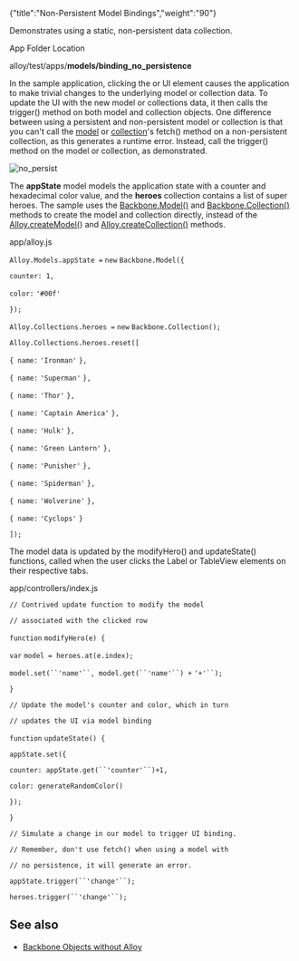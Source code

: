 {"title":"Non-Persistent Model Bindings","weight":"90"}

Demonstrates using a static, non-persistent data collection.

App Folder Location

alloy/test/apps/**models/binding\_no\_persistence**

In the sample application, clicking the <Label> or <TableView> UI element causes the application to make trivial changes to the underlying model or collection data. To update the UI with the new model or collections data, it then calls the trigger() method on both model and collection objects. One difference between using a persistent and non-persistent model or collection is that you can't call the [model](http://docs.appcelerator.com/backbone/0.9.2/#Model-fetch) or [collection](http://docs.appcelerator.com/backbone/0.9.2/#Collection-fetch)'s fetch() method on a non-persistent collection, as this generates a runtime error. Instead, call the trigger() method on the model or collection, as demonstrated.

![no_persist](/Images/appc/download/attachments/41845708/no_persist.png)

The **appState** model models the application state with a counter and hexadecimal color value, and the **heroes** collection contains a list of super heroes. The sample uses the [Backbone.Model()](http://docs.appcelerator.com/backbone/0.9.2/#Model) and [Backbone.Collection()](http://docs.appcelerator.com/backbone/0.9.2/#Collection) methods to create the model and collection directly, instead of the [Alloy.createModel(](#!/api/Alloy-method-createModel)) and [Alloy.createCollection()](#!/api/Alloy-method-createCollection) methods.

app/alloy.js

`Alloy.Models.appState =` `new` `Backbone.Model({`

`counter: 1,`

`color:` `'#00f'`

`});`

`Alloy.Collections.heroes =` `new` `Backbone.Collection();`

`Alloy.Collections.heroes.reset([`

`{ name:` `'Ironman'` `},`

`{ name:` `'Superman'` `},`

`{ name:` `'Thor'` `},`

`{ name:` `'Captain America'` `},`

`{ name:` `'Hulk'` `},`

`{ name:` `'Green Lantern'` `},`

`{ name:` `'Punisher'` `},`

`{ name:` `'Spiderman'` `},`

`{ name:` `'Wolverine'` `},`

`{ name:` `'Cyclops'` `}`

`]);`

The model data is updated by the modifyHero() and updateState() functions, called when the user clicks the Label or TableView elements on their respective tabs.

app/controllers/index.js

`// Contrived update function to modify the model`

`// associated with the clicked row`

`function` `modifyHero(e) {`

`var` `model = heroes.at(e.index);`

`model.set(``'name'``, model.get(``'name'``) +` `'+'``);`

`}`

`// Update the model's counter and color, which in turn`

`// updates the UI via model binding`

`function` `updateState() {`

`appState.set({`

`counter: appState.get(``'counter'``)+1,`

`color: generateRandomColor()`

`});`

`}`

`// Simulate a change in our model to trigger UI binding.`

`// Remember, don't use fetch() when using a model with`

`// no persistence, it will generate an error.`

`appState.trigger(``'change'``);`

`heroes.trigger(``'change'``);`

## See also

* [Backbone Objects without Alloy](/docs/appc/Alloy_Framework/Alloy_Guide/Alloy_Models/Backbone_Objects_without_Alloy/)

